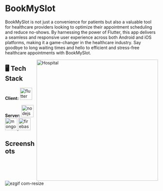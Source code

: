 
# BookMySlot

BookMySlot is not just a convenience for patients but also a valuable tool for healthcare providers looking to optimize their appointment scheduling and reduce no-shows. By harnessing the power of Flutter, this app delivers a seamless and responsive user experience across both Android and iOS platforms, making it a game-changer in the healthcare industry. Say goodbye to long waiting times and hello to efficient and stress-free healthcare appointments with BookMySlot.


<img align="right" alt="Hospital" width="400" src="https://cdn.dribbble.com/users/3726898/screenshots/15561676/media/7c253c514be1fcaccb10f510ddea7dcd.gif">

## 🖥️ Tech Stack

**Client:** <a href="https://flutter.dev" target="_blank" rel="noreferrer"> <img src="https://www.vectorlogo.zone/logos/flutterio/flutterio-icon.svg" alt="flutter" width="40" height="40"/> </a>


**Server:** <a href="https://nodejs.org" target="_blank" rel="noreferrer"> <img src="https://brandeps.com/icon-download/N/Nodejs-small-icon-vector-01.svg" alt="nodejs" width="40" height="40"/> </a>
<a href="https://www.mongodb.com/" target="_blank" rel="noreferrer"> <img src="https://www.vectorlogo.zone/logos/mongodb/mongodb-icon.svg" alt="mongodb" width="40" height="40"/> </a>
<a href="https://firebase.google.com/" target="_blank" rel="noreferrer"> <img src="https://www.vectorlogo.zone/logos/firebase/firebase-icon.svg" alt="firebase" width="40" height="40"/> </a>

## Screenshots
![ezgif com-resize](https://github.com/Asmit2021/book_my_slot/assets/113445568/dedb147f-c52a-49cb-9f33-e22e27539e4c)

